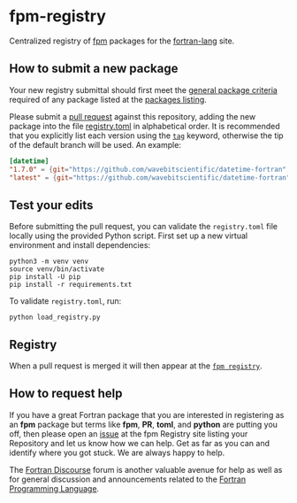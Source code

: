 # fpm-registry

Centralized registry of [fpm](https://github.com/fortran-lang/fpm)
packages for the [fortran-lang](https://fortran-lang.org) site.

## How to submit a new package

Your new registry submittal should first meet the 
[general package criteria](https://github.com/fortran-lang/fortran-lang.org/blob/HEAD/PACKAGES.md)
required of any package listed at the
[packages listing](https://fortran-lang.org/packages).

Please submit a [pull request](https://egghead.io/series/how-to-contribute-to-an-open-source-project-on-github)
against this repository, adding the new package into the file
[registry.toml](./registry.toml)
in alphabetical order. It is recommended that you explicitly list each version using the 
[`tag`](https://docs.github.com/en/free-pro-team@latest/desktop/contributing-and-collaborating-using-github-desktop/managing-tags)
keyword, otherwise the tip of the default branch will be used. An example:

```toml
[datetime]
"1.7.0" = {git="https://github.com/wavebitscientific/datetime-fortran", tag="v1.7.0"}
"latest" = {git="https://github.com/wavebitscientific/datetime-fortran"}
```
## Test your edits

Before submitting the pull request, you can validate the `registry.toml` file
locally using the provided Python script.
First set up a new virtual environment and install dependencies:

```
python3 -m venv venv
source venv/bin/activate
pip install -U pip
pip install -r requirements.txt
```

To validate `registry.toml`, run:

```
python load_registry.py
```

## Registry

When a pull request is merged it will then appear at the
[`fpm registry`](https://fortran-lang.org/packages/fpm).

## How to request help

If you have a great Fortran package that you are interested
in registering as an **fpm** package but terms like **fpm**, **PR**, **toml**, and
**python** are putting you off, then please open an
[issue](https://github.com/fortran-lang/fpm-registry/issues) at the
fpm Registry site listing your Repository and let us know how we can help. Get as
far as you can and identify where you got stuck. We are always happy to help.

The 
[Fortran Discourse](https://fortran-lang.discourse.group/t/welcome-to-discourse)
forum is another valuable avenue for help as well as for general
discussion and announcements related to the 
[Fortran Programming Language](https://fortran-lang.org).
